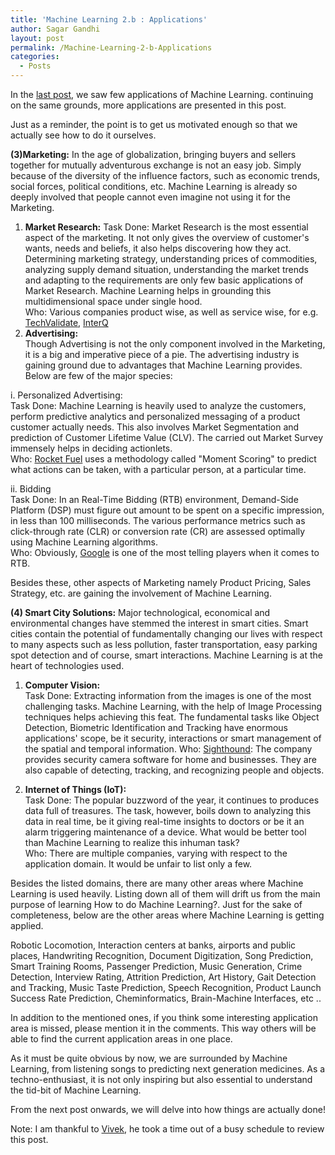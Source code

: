```yaml
---
title: 'Machine Learning 2.b : Applications'
author: Sagar Gandhi
layout: post
permalink: /Machine-Learning-2-b-Applications
categories:
  - Posts
---
```

<!--excerpt.start-->
In the [last post](https://www.linkedin.com/pulse/machine-learning-2a-applications-sagar-gandhi), we saw few applications of Machine Learning. continuing on the same grounds, more applications are presented in this post.  
  
Just as a reminder, the point is to get us motivated enough so that we actually see how to do it ourselves.  
  
**(3)Marketing:** In the age of globalization, bringing buyers and sellers together for mutually adventurous exchange is not an easy job. Simply because of the diversity of the influence factors, such as economic trends, social forces, political conditions, etc. Machine Learning is already so deeply involved that people cannot even imagine not using it for the Marketing.  
1. **Market Research:**  <!--excerpt.end-->
Task Done: Market Research is the most essential aspect of the marketing. It not only gives the overview of customer's wants, needs and  beliefs, it also helps discovering how they act. Determining marketing strategy, understanding prices of commodities, analyzing supply demand situation, understanding the market trends and adapting to the requirements are only few basic applications of Market Research. Machine Learning helps in grounding this multidimensional space under single hood.  
Who: Various companies product wise, as well as service wise, for e.g. [TechValidate](https://www.techvalidate.com/), [InterQ](http://interq-research.com/)  
2. **Advertising:**  
Though Advertising  is not the only component involved in the Marketing, it is a big and imperative piece of a pie. The advertising industry is gaining ground due to advantages that Machine Learning provides. Below are few of the major species:  
  
i. Personalized Advertising:  
Task Done: Machine Learning is heavily used to analyze the customers, perform predictive analytics and personalized messaging of a product customer actually needs. This also involves Market Segmentation and prediction of Customer Lifetime Value (CLV). The carried out Market Survey immensely helps in deciding actionlets.  
Who: [Rocket Fuel](http://rocketfuel.com/) uses a methodology called "Moment Scoring" to predict what actions can be taken, with a particular person, at a particular time.  
  
ii. Bidding  
Task Done: In an Real-Time Bidding (RTB) environment, Demand-Side Platform (DSP) must figure out amount to be spent on a specific impression, in less than 100 milliseconds. The various performance metrics such as click-through rate (CLR) or conversion rate (CR) are assessed optimally using Machine Learning algorithms.  
Who: Obviously, [Google](https://developers.google.com/ad-exchange/rtb/) is one of the most telling players when it comes to RTB.  
  
Besides these, other aspects of Marketing namely Product Pricing, Sales Strategy, etc. are gaining the involvement of Machine Learning.  
  
**(4) Smart City Solutions:** Major technological, economical and environmental changes have stemmed the interest in smart cities. Smart cities contain the potential of fundamentally changing our lives with respect to many aspects such as less pollution, faster transportation, easy parking spot detection and of course, smart interactions. Machine Learning is at the heart of technologies used.  
  
1. **Computer Vision:**  
Task Done: Extracting information from the images is one of the most challenging tasks. Machine Learning, with the help of Image Processing techniques helps achieving this feat. The fundamental tasks like Object Detection, Biometric Identification and Tracking have enormous applications' scope, be it security, interactions or smart management of the spatial and temporal information. 
Who: [Sighthound](https://www.sighthound.com/products/sighthound-video): The company provides security camera software for home and businesses. They are also capable of detecting, tracking, and recognizing people and objects. 

2. **Internet of Things (IoT):**  
Task Done: The popular buzzword of the year, it continues to produces data full of treasures. The task, however, boils down to analyzing this data in real time, be it giving real-time insights to doctors or be it an alarm triggering maintenance of a device.  What would be better tool than Machine Learning to realize this inhuman task?  
Who: There are multiple companies, varying with respect to the application domain. It would be unfair to list only a few.  
  
Besides the listed domains, there are many other areas where Machine Learning is used heavily. Listing down all of them will drift us from the main purpose of learning How to do Machine Learning?. Just for the sake of completeness, below are the other areas where Machine Learning is getting applied.  
  
Robotic Locomotion, Interaction centers at banks, airports and public places, Handwriting Recognition, Document Digitization, Song Prediction, Smart Training Rooms, Passenger Prediction, Music Generation, Crime Detection, Interview Rating, Attrition Prediction, Art History, Gait Detection and Tracking, Music Taste Prediction, Speech Recognition, Product Launch Success Rate Prediction, Cheminformatics, Brain-Machine Interfaces, etc ..  
  
In addition to the mentioned ones, if you think some interesting application area is missed, please mention it in the comments. This way others will be able to find the current application areas in one place.  
  
As it must be quite obvious by now, we are surrounded by Machine Learning, from listening songs to predicting next generation medicines. As a techno-enthusiast, it is not only inspiring but also essential to understand the tid-bit of Machine Learning.  
  
From the next post onwards, we will delve into how things are actually done!  
  
Note: I am thankful to [Vivek](https://www.linkedin.com/in/vivekkulkarni), he took a time out of a busy schedule to review this post.  


